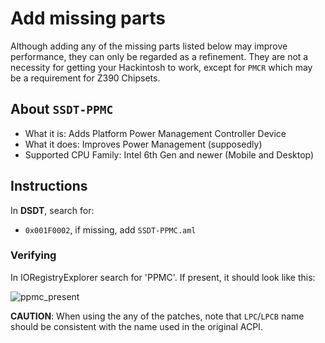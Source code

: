# Add missing parts
Although adding any of the missing parts listed below may improve performance, they can only be regarded as a refinement. They are not a necessity for getting your Hackintosh to work, except for `PMCR` which may be a requirement for Z390 Chipsets.

## About `SSDT-PPMC`

- What it is: Adds Platform Power Management Controller Device
- What it does: Improves Power Management (supposedly)
- Supported CPU Family: Intel 6th Gen and newer (Mobile and Desktop)

## Instructions
In **DSDT**, search for:

- `0x001F0002`, if missing, add `SSDT-PPMC.aml`

### Verifying
In IORegistryExplorer search for 'PPMC'. If present, it should look like this:

![ppmc_present](https://user-images.githubusercontent.com/76865553/139706104-f00e641b-40d0-4012-931a-f89276c75949.png)

**CAUTION**: When using the any of the patches, note that `LPC`/`LPCB` name should be consistent with the name used in the original ACPI.

